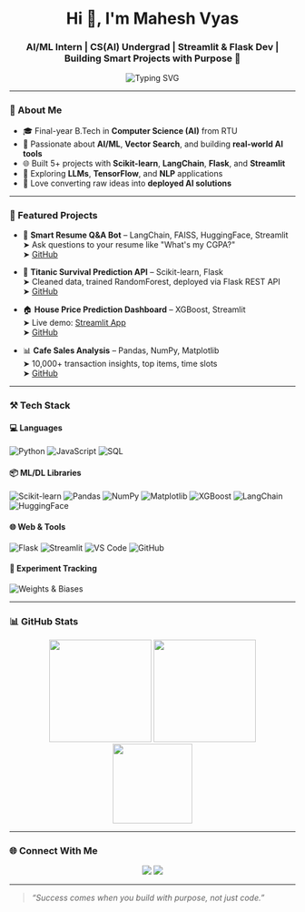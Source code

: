 <h1 align="center">Hi 👋, I'm Mahesh Vyas</h1>
<h3 align="center">AI/ML Intern | CS(AI) Undergrad | Streamlit & Flask Dev | Building Smart Projects with Purpose 🚀</h3>

<div align="center">
  <img src="https://readme-typing-svg.demolab.com?font=Fira+Code&size=22&pause=1000&center=true&vCenter=true&width=500&lines=Final+Year+CS+AI+Student+@RTU;Building+AI+Apps+%F0%9F%96%A5%EF%B8%8F+with+Python+%2B+ML;Flask+%2B+Streamlit+Project+Deployer;Always+Learning+%F0%9F%94%8D+%7C+Always+Building" alt="Typing SVG" />
</div>

---

### 🧠 About Me

- 🎓 Final-year B.Tech in **Computer Science (AI)** from RTU  
- 🤖 Passionate about **AI/ML**, **Vector Search**, and building **real-world AI tools**
- 🌐 Built 5+ projects with **Scikit-learn**, **LangChain**, **Flask**, and **Streamlit**
- 🔭 Exploring **LLMs**, **TensorFlow**, and **NLP** applications
- 🧰 Love converting raw ideas into **deployed AI solutions**

---

### 💼 Featured Projects

- 🧠 **Smart Resume Q&A Bot** – LangChain, FAISS, HuggingFace, Streamlit  
  ➤ Ask questions to your resume like "What's my CGPA?"  
  ➤ [GitHub](https://github.com/maheshh-v/Resume-Q-A-Chatbot)

- 🚢 **Titanic Survival Prediction API** – Scikit-learn, Flask  
  ➤ Cleaned data, trained RandomForest, deployed via Flask REST API  
  ➤ [GitHub](https://github.com/maheshh-v/Titanic-survival-prediction)

- 🏠 **House Price Prediction Dashboard** – XGBoost, Streamlit  
  ➤ Live demo: [Streamlit App](https://smarthouseprice-predictor-rxuhktznbghd6n4fz22y86.streamlit.app/)  
  ➤ [GitHub](https://github.com/maheshh-v/SmartHousePrice-Predictor)

- 📊 **Cafe Sales Analysis** – Pandas, NumPy, Matplotlib  
  ➤ 10,000+ transaction insights, top items, time slots  
  ➤ [GitHub](https://github.com/maheshh-v/Cafe-sales-Analysis)

---

### ⚒️ Tech Stack

#### 💻 Languages
![Python](https://img.shields.io/badge/-Python-3776AB?style=flat&logo=python&logoColor=white)
![JavaScript](https://img.shields.io/badge/-JavaScript-F7DF1E?style=flat&logo=javascript)
![SQL](https://img.shields.io/badge/-SQL-4479A1?style=flat&logo=postgresql)

#### 📦 ML/DL Libraries
![Scikit-learn](https://img.shields.io/badge/-Scikit--learn-F7931E?style=flat&logo=scikit-learn&logoColor=white)
![Pandas](https://img.shields.io/badge/-Pandas-150458?style=flat&logo=pandas)
![NumPy](https://img.shields.io/badge/-NumPy-013243?style=flat&logo=numpy)
![Matplotlib](https://img.shields.io/badge/-Matplotlib-11557C?style=flat)
![XGBoost](https://img.shields.io/badge/-XGBoost-EC5C25?style=flat&logo=python&logoColor=white)
![LangChain](https://img.shields.io/badge/-LangChain-000?style=flat)
![HuggingFace](https://img.shields.io/badge/-HuggingFace-FCC624?style=flat&logo=huggingface)

#### 🌐 Web & Tools
![Flask](https://img.shields.io/badge/-Flask-000000?style=flat&logo=flask)
![Streamlit](https://img.shields.io/badge/-Streamlit-FF4B4B?style=flat&logo=streamlit&logoColor=white)
![VS Code](https://img.shields.io/badge/-VS%20Code-007ACC?style=flat&logo=visual-studio-code)
![GitHub](https://img.shields.io/badge/-GitHub-181717?style=flat&logo=github)

#### 🧪 Experiment Tracking
![Weights & Biases](https://img.shields.io/badge/-W%26B-FCC624?style=flat&logo=wandb)

---

### 📊 GitHub Stats

<div align="center">
  <img src="https://github-readme-stats.vercel.app/api?username=maheshh-v&show_icons=true&theme=radical" height="180"/>
  <img src="https://github-readme-streak-stats.herokuapp.com/?user=maheshh-v&theme=radical" height="180"/>
</div>

<div align="center">
  <img src="https://github-readme-stats.vercel.app/api/top-langs/?username=maheshh-v&layout=compact&theme=radical" height="140"/>
</div>

---

### 🌐 Connect With Me

<p align="center">
  <a href="https://www.linkedin.com/in/mahesh-vyas-88ab41188/" target="_blank"><img src="https://img.shields.io/badge/-LinkedIn-0077B5?style=for-the-badge&logo=linkedin&logoColor=white"/></a>
  <a href="mailto:maheshvya.724@gmail.com"><img src="https://img.shields.io/badge/-Gmail-D14836?style=for-the-badge&logo=gmail&logoColor=white"/></a>
</p>

---

> _“Success comes when you build with purpose, not just code.”_

